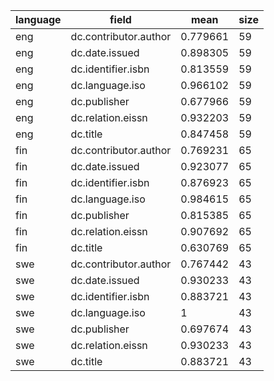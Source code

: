 | language   | field                 |     mean |   size |
|------------|-----------------------|----------|--------|
| eng        | dc.contributor.author | 0.779661 |     59 |
| eng        | dc.date.issued        | 0.898305 |     59 |
| eng        | dc.identifier.isbn    | 0.813559 |     59 |
| eng        | dc.language.iso       | 0.966102 |     59 |
| eng        | dc.publisher          | 0.677966 |     59 |
| eng        | dc.relation.eissn     | 0.932203 |     59 |
| eng        | dc.title              | 0.847458 |     59 |
| fin        | dc.contributor.author | 0.769231 |     65 |
| fin        | dc.date.issued        | 0.923077 |     65 |
| fin        | dc.identifier.isbn    | 0.876923 |     65 |
| fin        | dc.language.iso       | 0.984615 |     65 |
| fin        | dc.publisher          | 0.815385 |     65 |
| fin        | dc.relation.eissn     | 0.907692 |     65 |
| fin        | dc.title              | 0.630769 |     65 |
| swe        | dc.contributor.author | 0.767442 |     43 |
| swe        | dc.date.issued        | 0.930233 |     43 |
| swe        | dc.identifier.isbn    | 0.883721 |     43 |
| swe        | dc.language.iso       | 1        |     43 |
| swe        | dc.publisher          | 0.697674 |     43 |
| swe        | dc.relation.eissn     | 0.930233 |     43 |
| swe        | dc.title              | 0.883721 |     43 |
